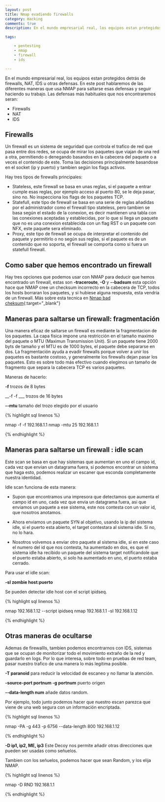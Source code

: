 ```yaml
---
layout: post
title: Nmap evadiendo firewalls
category: Hacking
comments: true
description: En el mundo empresarial real, los equipos estan protegidos detrás de firewalls, IDS o NATs. En este post hablaremos de las diferentes maneras que usa NMAP para saltarse esas defensas y seguir haciendo su trabajo.

tags:   

    - pentesting
    - nmap
    - firewall
    - ids

---
```


En el mundo empresarial real, los equipos estan protegidos detrás de firewalls, NAT, IDS u otras defensas. En este post hablaremos de las diferentes maneras que usa NMAP para saltarse esas defensas y seguir haciendo su trabajo.
Las defensas más habituales que nos encontraremos seran:

* Firewalls
* NAT
* IDS

## Firewalls

Un firewall es un sistema de seguridad que controla el trafico de red que pasa entre dos redes, se ocupa de mirar los paquetes que viajan de una red a otra, permitiendo o denegando basandos en la cabecera del paquete o a veces el contenido de este. Toma las decisiones principalmente basandose en el socket (ip y puerto) y tambien según los flags activos.

Hay tres tipos de firewalls principales:

* Stateless, este firewall se basa en unas reglas, si el paquete a entrar cumple esas reglas, por ejemplo acceso al puerto 80, se le deja pasar, sino no. No inspecciona los flags de los paquetes TCP.
* Statefull, este tipo de firewall se basa en una serie de reglas añadidas por el administrador como el firewall tipo stateless, pero tambien se basa según el estado de la conexion, es decir mantienen una tabla con las conexiones aceptadas y establecidas, por lo que si llega un paquete que no es una conexion establecida con un flag RST o un paquete con NFX, este paquete sera eliminado.
* Proxy, este tipo de firewall se ocupa de interpretar el contenido del paquete y permitirlo o no según sus reglas, si el paquete  es de un contenido que no soporta, el firewall se comporta como si fuera un statefull firewall.


## Como saber que hemos encontrado un firewall

Hay tres opciones que podemos usar con NMAP para deducir que hemos encontrado un firewall, estas son __-traceroute__, __-O__ y __--badsum__ esta opción hace que NMAP cree un checksum incorrecto en la cabecera de TCP, todos los hosts borraran los paquetes, y si hubiese alguna respuesta, esta vendria de un firewall.
Más sobre esta tecnica en [Nmap bad cheksum](https://nmap.org/p60-12.html){:target="_blank"} 

## Maneras para saltarse un firewall: fragmentación

Una manera eficaz de saltarse un firewall es mediante la fragmentacion de los paquetes. La capa fisica impone una restricción en el tamaño maximo del paquete o MTU (Maximun Transmission Unit). Si un paquete tiene 2000 byts de tamaño y el MTU es de 1000 bytes, el paquete debe separarse en dos.
La fragmentación ayuda a evadir firewalls porque volver a unir los paquetes es bastante costoso, y generalmente los firewalls dejan pasar los paquetes. Esto es sobre todo más efectivo cuando elegimos un tamaño de fragmento que separa la cabecera TCP es varios paquetes.

Maneras de hacerlo:

__-f__ trozos de 8 bytes

__-f -f ___ trozos de 16 bytes

__--mtu__ tamaño del trozo elegido por el usuario

{% highlight sql linenos %}

nmap -f -f 192.168.1.1
nmap -mtu 25 192.168.1.1

{% endhighlight %}


## Maneras para saltarse un firewall : idle scan

Este scan se basa en que hay sistemas que aumentan en uno el campo id, cada vez que envian un datagrama fuera, si podemos encontrar un sistema que haga esto, podemos realizar un escaner que esconda completamente nuestra identidad.

Idle scan funciona de esta manera:

* Supon que encontramos una impresora que detectamos que aumenta el campo id en uno, cada vez que envia un datagrama fuera, asi que enviamos un paquete a ese sistema, este nos contesta con un valor id, que nosotros anotamos.

* Ahora enviamos un paquete SYN al objetivo, usando la ip del sistema idle, si el puerto esta abierto, el target contestara al sistema idle. Si no, no lo hara.

* Nosotros volvemos a enviar otro paquete al sistema idle, si en este caso el numero del id que nos contesta, ha aumentado en dos, es que el sistema idle ha recibido un paquete del sistema target notificandole que el puerto estaba abierto, si solo ha aumentado en uno, el puerto estaba cerrado.

Para usar el idle scan:

__-sI zombie host:puerto__ 

Se pueden detectar idle host con el script ipidseq.

{% highlight sql linenos %}

nmap 192.168.1.12 --script ipidseq
nmap 192.168.1.1 -sI 192.168.1.12


{% endhighlight %}

## Otras maneras de ocultarse

Ademas de firewallls, tambien podemos encontrarnos con IDS, sistemas que se ocupan de monitorizar todo el movimiento extraño de la red y guardarlo en logs. Por lo que interesa, sobre todo en pruebas de red team, pasar nuestro trafico de una manera lo más legitima posible.

__-T paranoid__ para reducir la velocidad de escaneo y no llamar la atención.

__-source-port portnum -g portnum__ puerto origen

__--data-length num__ añade datos random.

Por ejemplo, todo junto podemos hacer que nuestro escan parezca que viene de una web segura con un información encriptada.

{% highlight sql linenos %}

nmap -PA -g 443 -p 6756 --data-length 800 192.168.1.12

{% endhighlight %}

__-D ip1, ip2, ME, ip3__ Este Decoy nos permite añadir otras direcciones que pueden ser usadas como señuelos. 

Tambien con los señuelos, podemos hacer que sean Random, y los elija NMAP.

{% highlight sql linenos %}

nmap -D RND 192.168.1.1

{% endhighlight %}










